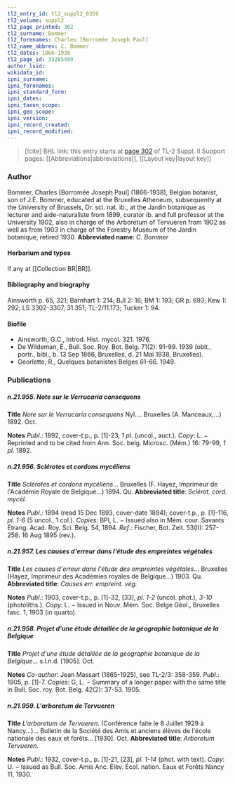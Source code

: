 ```yaml
---
tl2_entry_id: tl2_suppl2_0359
tl2_volume: suppl2
tl2_page_printed: 302
tl2_surname: Bommer
tl2_forenames: Charles [Borromée Joseph Paul]
tl2_name_abbrev: C. Bommer
tl2_dates: 1866-1938
tl2_page_id: 33265499
author_lsid: 
wikidata_id: 
ipni_surname: 
ipni_forenames: 
ipni_standard_form: 
ipni_dates: 
ipni_taxon_scope: 
ipni_geo_scope: 
ipni_version: 
ipni_record_created: 
ipni_record_modified:
---
```


> [!cite] BHL link: this entry starts at [page 302](https://www.biodiversitylibrary.org/page/33265499) of TL-2 Suppl. II
> Support pages: [[Abbreviations|abbreviations]], [[Layout key|layout key]]

### Author

Bommer, Charles \[Borromée Joseph Paul\] (1866-1938), Belgian botanist, son of J.É. Bommer, educated at the Bruxelles Atheneum, subsequently at the University of Brussels, Dr. sci. nat. ib., at the Jardin botanique as lecturer and aide-naturaliste from 1899, curator ib. and full professor at the University 1902, also in charge of the Arboretum of Tervueren from 1902 as well as from 1903 in charge of the Forestry Museum of the Jardin botanique, retired 1930. 
**Abbreviated name**: *C. Bommer*

#### Herbarium and types

If any at [[Collection BR|BR]].

#### Bibliography and biography

Ainsworth p. 65, 321; Barnhart 1: 214; BJI 2: 16; BM 1: 193; GR p. 693; Kew 1: 292; LS 3302-3307, 31.351; TL-2/11.173; Tucker 1: 94.

#### Biofile

- Ainsworth, G.C., Introd. Hist. mycol. 321. 1976.
- De Wildeman, É., Bull. Soc. Roy. Bot. Belg. 71(2): 91-99. 1939 (obit., portr., bibl., b. 13 Sep 1866, Bruxelles, d. 21 Mai 1938, Bruxelles).
- Georlette, R., Quelques botanistes Belges 61-66. 1949.

### Publications

##### n.21.955. Note sur le Verrucaria consequens

**Title**
*Note sur le Verrucaria consequens* Nyl.... Bruxelles (A. Manceaux,...) 1892. Oct.

**Notes**
*Publ*.: 1892, cover-t.p., p. \[1\]-23, *1 pl*. (uncol., auct.). *Copy*: L. − Reprinted and to be cited from Ann. Soc. belg. Microsc. (Mém.) 16: 79-99, *1 pl*. 1892.

##### n.21.956. Sclérotes et cordons mycéliens

**Title**
*Sclérotes et cordons mycéliens*... Bruxelles (F. Hayez, Imprimeur de l'Académie Royale de Belgique...) 1894. Qu.
**Abbreviated title**: *Sclérot. cord. mycél.*

**Notes**
*Publ*.: 1894 (read 15 Dec 1893, cover-date 1894); cover-t.p., p. \[1\]-116, *pl. 1-6* (5 uncol., 1 col.).
*Copies*: BPI, L. − Issued also in Mém. cour. Savants Étrang. Acad. Roy. Sci. Belg. 54, 1894.
*Ref*.: Fischer, Bot. Zeit. 53(II): 257-258. 16 Aug 1895 (rev.).

##### n.21.957. Les causes d'erreur dans l'étude des empreintes végétales

**Title**
*Les causes d'erreur dans l'étude des empreintes végétales*... Bruxelles (Hayez, Imprimeur des Académies royales de Belgique...) 1903. Qu.
**Abbreviated title**: *Causes err. empreint. vég.*

**Notes**
*Publ*.: 1903, cover-t.p., p. \[1\]-32, \[33\], *pl. 1-2* (uncol. phot.), *3-10* (photoliths.). *Copy*: L. − Issued in Nouv. Mém. Soc. Belge Géol., Bruxelles fasc. 1, 1903 (in quarto).

##### n.21.958. Projet d'une étude détaillée de la géographie botanique de la Belgique

**Title**
*Projet d'une étude détaillée de la géographie botanique de la Belgique*... s.l.n.d. \[1905\]. Oct.

**Notes**
*Co-author*: Jean Massart (1865-1925), see TL-2/3: 358-359.
*Publ*.: 1905, p. \[1\]-7. *Copies*: G, L. − Summary of a longer paper with the same title in Bull. Soc. roy. Bot. Belg. 42(2): 37-53. 1905.

##### n.21.959. L'arboretum de Tervueren

**Title**
*L'arboretum de Tervueren*. (Conférence faite le 8 Juillet 1929 à Nancy...)... Bulletin de la Société des Amis et anciens élèves de l'école nationale des eaux et forêts... \[1930\]. Oct.
**Abbreviated title**: *Arboretum Tervueren*.

**Notes**
*Publ*.: 1932, cover-t.p., p. \[1\]-21, \[23\], *pl. 1-14* (phot. with text). *Copy*: U. − Issued as Bull. Soc. Amis Anc. Élèv. Écol. nation. Eaux et Forêts Nancy 11, 1930.

